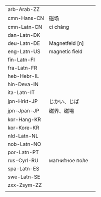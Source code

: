 | | | |
|-|-|-|
| arb-Arab-ZZ |  |  |
| cmn-Hans-CN | 磁场 |  |
| cmn-Latn-CN | cí chǎng |  |
| dan-Latn-DK |  |  |
| deu-Latn-DE | Magnetfeld [n] |  |
| eng-Latn-US | magnetic field |  |
| fin-Latn-FI |  |  |
| fra-Latn-FR |  |  |
| heb-Hebr-IL |  |  |
| hin-Deva-IN |  |  |
| ita-Latn-IT |  |  |
| jpn-Hrkt-JP | じかい、じば |  |
| jpn-Jpan-JP | 磁界、磁場 |  |
| kor-Hang-KR |  |  |
| kor-Kore-KR |  |  |
| nld-Latn-NL |  |  |
| nob-Latn-NO |  |  |
| por-Latn-PT |  |  |
| rus-Cyrl-RU | магни́тное по́ле |  |
| spa-Latn-ES |  |  |
| swe-Latn-SE |  |  |
| zxx-Zsym-ZZ |  |  |
|  |  |  |

